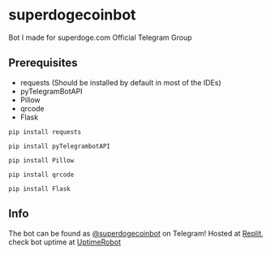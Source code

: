 # superdogecoinbot
Bot I made for superdoge.com Official Telegram Group

## Prerequisites
- requests (Should be installed by default in most of the IDEs)
- pyTelegramBotAPI
- Pillow
- qrcode
- Flask

```
pip install requests
```

```
pip install pyTelegrambotAPI
```

```
pip install Pillow
```

```
pip install qrcode
```

```
pip install Flask
```

## Info
The bot can be found as [@superdogecoinbot](https://telegram.dog/superdogecoinbot/) on Telegram!
Hosted at [Replit](https://repl.it/), check bot uptime at [UptimeRobot](https://bit.ly/sdogebot/)
